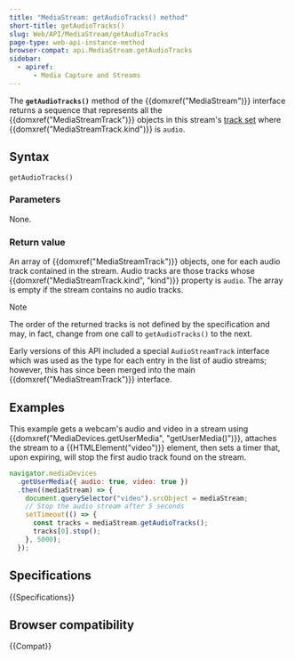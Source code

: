 ```yaml
---
title: "MediaStream: getAudioTracks() method"
short-title: getAudioTracks()
slug: Web/API/MediaStream/getAudioTracks
page-type: web-api-instance-method
browser-compat: api.MediaStream.getAudioTracks
sidebar:
  - apiref:
      - Media Capture and Streams
---
```


The **`getAudioTracks()`** method of the
{{domxref("MediaStream")}} interface returns a sequence that represents all the
{{domxref("MediaStreamTrack")}} objects in this
stream's [track set](https://w3c.github.io/mediacapture-main/#dfn-track-set) where {{domxref("MediaStreamTrack.kind")}}
is `audio`.

## Syntax

```js-nolint
getAudioTracks()
```

### Parameters

None.

### Return value

An array of {{domxref("MediaStreamTrack")}} objects, one for each audio track contained
in the stream. Audio tracks are those tracks whose {{domxref("MediaStreamTrack.kind", "kind")}}
property is `audio`. The array is empty if the stream contains no
audio tracks.

> [!NOTE]
> The order of the returned tracks is not defined by the
> specification and may, in fact, change from one call to `getAudioTracks()`
> to the next.

Early versions of this API included a special `AudioStreamTrack` interface
which was used as the type for each entry in the list of audio streams; however, this
has since been merged into the main {{domxref("MediaStreamTrack")}} interface.

## Examples

This example gets a webcam's audio and video in a stream using
{{domxref("MediaDevices.getUserMedia", "getUserMedia()")}}, attaches the stream to a
{{HTMLElement("video")}} element, then sets a timer that, upon expiring, will stop the
first audio track found on the stream.

```js
navigator.mediaDevices
  .getUserMedia({ audio: true, video: true })
  .then((mediaStream) => {
    document.querySelector("video").srcObject = mediaStream;
    // Stop the audio stream after 5 seconds
    setTimeout(() => {
      const tracks = mediaStream.getAudioTracks();
      tracks[0].stop();
    }, 5000);
  });
```

## Specifications

{{Specifications}}

## Browser compatibility

{{Compat}}
